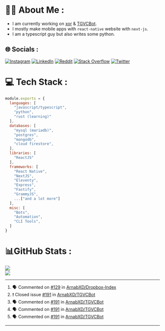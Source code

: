 # 🧑‍💻 About Me :
* I am currently working on [xor](https://github.com/xorgram/xor) & [TGVCBot](https://github.com/ArnabXD/TGVCBot).
* I mostly make mobile apps with `react-native` website with `next-js`.
* I am a typescript guy but also writes some python.

## 🌐 Socials :
[![Instagram](https://img.shields.io/badge/Instagram-%23E4405F.svg?logo=Instagram&logoColor=white)](https://instagram.com/arnabparyali) [![LinkedIn](https://img.shields.io/badge/LinkedIn-%230077B5.svg?logo=linkedin&logoColor=white)](https://linkedin.com/in/arnabparyali) [![Reddit](https://img.shields.io/badge/Reddit-%23FF4500.svg?logo=Reddit&logoColor=white)](https://reddit.com/user/ArnabXD) [![Stack Overflow](https://img.shields.io/badge/-Stackoverflow-FE7A16?logo=stack-overflow&logoColor=white)](https://stackoverflow.com/users/12250600) [![Twitter](https://img.shields.io/badge/Twitter-%231DA1F2.svg?logo=Twitter&logoColor=white)](https://twitter.com/arnabparyali) 

# 💻 Tech Stack :

```js
module.exports = {
  languages: [
    "javascript/typescript",
    "python",
    "rust (learning)"
  ],
  databases: [
    "mysql (mariadb)",
    "postgres",
    "mongodb",
    "cloud firestore",
  ],
  libraries: [
    "ReactJS"
  ],
  frameworks: [
    "React Native",
    "NextJS",
    "Eleventy",
    "Express",
    "Fastify",
    "GrammyJS",
    ...["and a lot more"]
  ],
  misc: [
    "Bots",
    "Automation",
    "CLI Tools",
  ]
}
```

# 📊GitHub Stats :
![](https://github-readme-stats.vercel.app/api?username=ArnabXD&theme=tokyonight&hide_border=false&include_all_commits=false&count_private=false)<br/>
![](https://github-readme-stats.vercel.app/api/top-langs/?username=ArnabXD&theme=tokyonight&hide_border=false&include_all_commits=false&count_private=false&layout=compact)

---

<!--START_SECTION:activity-->
1. 🗣 Commented on [#129](https://github.com/ArnabXD/Dropbox-Index/issues/129) in [ArnabXD/Dropbox-Index](https://github.com/ArnabXD/Dropbox-Index)
2. ❗️ Closed issue [#191](https://github.com/ArnabXD/TGVCBot/issues/191) in [ArnabXD/TGVCBot](https://github.com/ArnabXD/TGVCBot)
3. 🗣 Commented on [#191](https://github.com/ArnabXD/TGVCBot/issues/191) in [ArnabXD/TGVCBot](https://github.com/ArnabXD/TGVCBot)
4. 🗣 Commented on [#191](https://github.com/ArnabXD/TGVCBot/issues/191) in [ArnabXD/TGVCBot](https://github.com/ArnabXD/TGVCBot)
5. 🗣 Commented on [#191](https://github.com/ArnabXD/TGVCBot/issues/191) in [ArnabXD/TGVCBot](https://github.com/ArnabXD/TGVCBot)
<!--END_SECTION:activity-->

---
